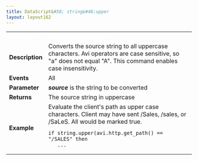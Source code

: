 ```yaml
---
title: DataScript&#58; string&#46;upper
layout: layout162
---
```

<table class="table table-hover table table-bordered table-hover">  
<tbody>       
<tr>   
<td><font size="3" color="white"><strong>Function</strong></font></td>
<td><font color="white"><b>string.upper(source)</b></font></td>
</tr>
<tr>   
<td><font size="3"><strong>Description</strong></font></td>
<td>Converts the source string to all uppercase characters.  Avi operators are case sensitive, so "a" does not equal "A".  This command enables case insensitivity.</td>
</tr>
<tr>   
<td><font size="3"><strong>Events</strong></font></td>
<td>All</td>
</tr>
<tr>   
<td><font size="3"><strong>Parameter</strong></font></td>
<td><strong><em>source</em> </strong>is the string to be converted</td>
</tr>
<tr>   
<td><font size="3"><strong>Returns</strong></font></td>
<td>The source string in uppercase</td>
</tr>
<tr>   
<td><font size="3"><strong>Example</strong></font></td>
<td>Evaluate the client's path as upper case characters. Client may have sent /Sales, /sales, or /SaLeS.  All would be marked true.<br> 
<!-- Crayon Syntax Highlighter v2.7.1 --> <pre><code class="language-lua">if string.upper(avi.http.get_path() == "/SALES" then
   ...</code></pre> 
<!-- [Format Time: 0.0012 seconds] --></td>
</tr>
</tbody>
</table> 